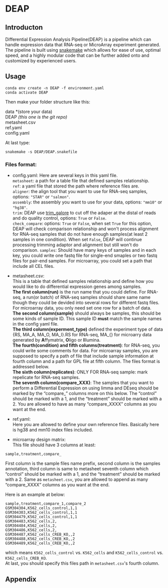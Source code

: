 # DEAP

## Introducton

Differential Expression Analysis Pipeline(DEAP) is a pipeline which can handle expression data that RNA-seq or MicroArray experiment generated. The pipeline is built using [snakemake](https://bitbucket.org/snakemake/snakemake/wiki/Home) which allows for ease of use, optimal speed, and a highly modular code that can be further added onto and customized by experienced users. 

## Usage
```{bash}
conda env create -n DEAP -f environment.yaml
conda activate DEAP
```
Then make your folder structure like this:  
 
data  *(store your data)  
DEAP *(this one is the git repo)*  
metasheet.csv  
ref.yaml  
config.yaml  

At last type:
```
snakemake -s DEAP/DEAP.snakefile
```

### Files format:

- config.yaml: 
Here are several keys in this yaml file.   
`metasheet`: a path for a table file that defined samples relationship.   
`ref`: a yaml file that stored the path where reference files are.   
`aligner`: the align tool that you want to use for RNA-seq samples, options: `"STAR"` or `"salmon"`.   
`assembly`: the assembly you want to use for your data, options: `"mm10"` or `"hg38"`.   
`trim`: DEAP use [trim_galore](https://github.com/FelixKrueger/TrimGalore) to cut off the adaper at the distal of reads and do quality control, options: `True` or `False`.   
`check_compare`: options: `True` or `False`, when set `True` for this option, DEAP will check comparison relationship and won't process alignment for RNA-seq samples that do not have enough samples(at least 2 samples in one condition). When set `False`, DEAP will continue processing trimming adaptor and alignment but still won't do comparison.
`samples`: Should have many keys of samples and in each key, you could write one fastq file for single-end smaples or two fastq files for pair-end samples. For microarray, you could set a path that include all CEL files.  

- metasheet.csv:  
This is a table that defined samples relationship and define how you would like to do differential expression genes among samples.  
**The first column(run)** is the run name that you could define. For RNA-seq, a run(or batch) of RNA-seq samples should share same name though they could be devided into several rows for different fastq files. For microarray data, you only need set one row for a batch of data.  
**The second column(sample)** should always be samples, this should be some kinds of sample ID. This sample ID **must** match the sample names in the config yaml file.   
**The third column(experment_type)** defined the experiment type of data {RS, MA_A, MA_O, MA_I}.RS for RNA-seq, MA_{} for microarry data generated by **A**ffymatrix, **O**ligo or **I**llumina.  
**The fourth(condition) and fifth colunms(treatment)**: for RNA-seq, you could write some comments for data. For microarray samples, you are supposed to specify a path of file that include sample information at fourth column and a path for GPL file at fifth column. The files format is addressed below.  
**The sixth column(replicates)**: ONLY FOR RNA-seq sample: mark repelicate for RNA-seq samples.  
**The seventh column(compare_XXX)**: The samples that you want to perform a Differential Expression on using limma and DEseq should be marked by the “compare_” columns more on this below. The “control” should be marked with a 1, and the “treatment” should be marked with a 2. You are allowed to have as many “compare_XXXX” columns as you want at the end.  
 
- ref.yaml:  
Here you are allowed to define your own reference files. Basically here is hg38 and mm10 index files included.  

- microarray design matrix:  
This file should have 3 columns at least:  
```
sample,treatment,compare_
```
First column is the sample files name prefix, second column is the samples annotation, third column is same to metasheet seventh column which “control” should be marked with a 1, and the “treatment” should be marked with a 2. Same as `metasheet.csv`, you are allowed to append as many “compare_XXXX” columns as you want at the end.  

Here is an example at below:  
```
sample,treatment,compare_1,compare_2
GSM304304,K562_cells_control,1,1
GSM304303,K562_cells_control,1,1
GSM304479,K562_cells_control,1,1
GSM304483,K562_cells,2,
GSM304484,K562_cells,2,
GSM304486,K562_cells,2,
GSM304487,K562_cells_CREB_KO,,2
GSM304488,K562_cells_CREB_KO,,2
GSM304489,K562_cells_CREB_KO,,2
```
which means `K562_cells_control` vs. `K562_cells` and `K562_cells_control` vs. `K562_cells_CREB_KO`.  
At last, you should specify this files path in `metasheet.csv`'s fourth column.

## Appendix
